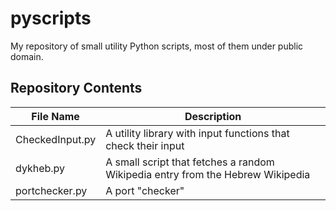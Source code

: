 # pyscripts
My repository of small utility Python scripts, most of them under public domain.

## Repository Contents
|File Name|Description|
|---------|-----------|
|CheckedInput.py|A utility library with input functions that check their input|
|dykheb.py|A small script that fetches a random Wikipedia entry from the Hebrew Wikipedia|
|portchecker.py|A port "checker"|
